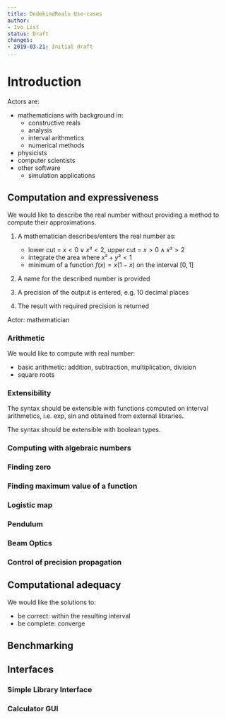 ```yaml
---
title: DedekindReals Use-cases 
author:
- Ivo List
status: Draft
changes:
- 2019-03-21: Initial draft
...
```


# Introduction

Actors are:

 - mathematicians with background in:
   - constructive reals
   - analysis
   - interval arithmetics
   - numerical methods
 - physicists
 - computer scientists
 - other software
   - simulation applications

## Computation and expressiveness

We would like to describe the real number without providing a method to compute their
approximations.

1. A mathematician describes/enters the real number as:
   - lower cut = $x < 0 ∨ x² < 2$, upper cut = $x > 0 ∧   x² > 2$
   - integrate the area where $x² + y² < 1$
   - minimum of a function $f(x) = x(1-x)$ on the interval $[0,1]$

2. A name for the described number is provided

2. A precision of the output is entered, e.g. 10 decimal places

3. The result with required precision is returned

Actor: mathematician

### Arithmetic

We would like to compute with real number:

 - basic arithmetic: addition, subtraction, multiplication, division
 - square roots

### Extensibility

The syntax should be extensible with functions computed on interval arithmetics, i.e. exp, sin
and obtained from external libraries.

The syntax should be extensible with boolean types.


### Computing with algebraic numbers


### Finding zero

### Finding maximum value of a function


### Logistic map

### Pendulum

### Beam Optics

### Control of precision propagation

## Computational adequacy

We would like the solutions to:
- be correct: within the resulting interval
- be complete: converge

## Benchmarking



## Interfaces

### Simple Library Interface

### Calculator GUI

